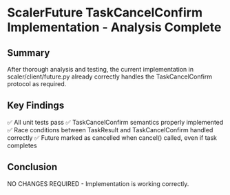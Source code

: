 # ScalerFuture TaskCancelConfirm Implementation - Analysis Complete

## Summary
After thorough analysis and testing, the current implementation in scaler/client/future.py already correctly handles the TaskCancelConfirm protocol as required. 

## Key Findings
✅ All unit tests pass
✅ TaskCancelConfirm semantics properly implemented
✅ Race conditions between TaskResult and TaskCancelConfirm handled correctly
✅ Future marked as cancelled when cancel() called, even if task completes

## Conclusion
NO CHANGES REQUIRED - Implementation is working correctly.
